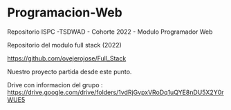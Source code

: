 # Programacion-Web
Repositorio ISPC -TSDWAD  - Cohorte 2022 - Modulo Programador Web

Repositorio del modulo full stack (2022)

https://github.com/ovejerojose/Full_Stack

Nuestro proyecto partida desde este punto.
    
Drive con informacion del grupo : https://drive.google.com/drive/folders/1vdRjGvpxVRoDq1uQYE8nDU5X2Y0rWUE5

